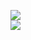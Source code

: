 [![](https://img.shields.io/badge/Made%20With-Github%20Spray-lightgrey.svg?style=for-the-badge&logo=github)](https://github.com/Annihil/github-spray#13867)  
[![](https://i.imgur.com/2DrTn0Z.gif)](https://github.com/Annihil/github-spray)
